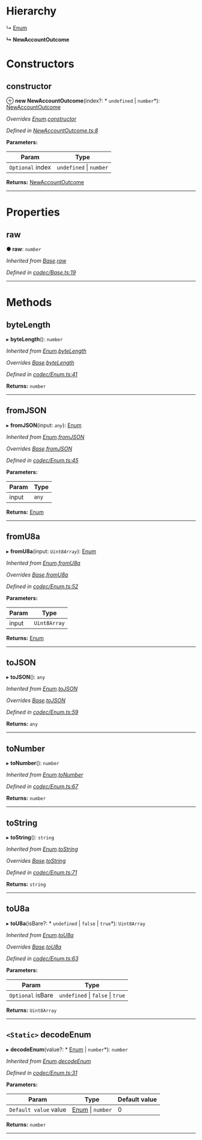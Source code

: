 

# Hierarchy

↳  [Enum](_codec_enum_.enum.md)

**↳ NewAccountOutcome**

# Constructors

<a id="constructor"></a>

##  constructor

⊕ **new NewAccountOutcome**(index?: * `undefined` &#124; `number`*): [NewAccountOutcome](_newaccountoutcome_.newaccountoutcome.md)

*Overrides [Enum](_codec_enum_.enum.md).[constructor](_codec_enum_.enum.md#constructor)*

*Defined in [NewAccountOutcome.ts:8](https://github.com/polkadot-js/api/blob/8de9ea8/packages/types/src/NewAccountOutcome.ts#L8)*

**Parameters:**

| Param | Type |
| ------ | ------ |
| `Optional` index |  `undefined` &#124; `number`|

**Returns:** [NewAccountOutcome](_newaccountoutcome_.newaccountoutcome.md)

___

# Properties

<a id="raw"></a>

##  raw

**● raw**: *`number`*

*Inherited from [Base](_codec_base_.base.md).[raw](_codec_base_.base.md#raw)*

*Defined in [codec/Base.ts:19](https://github.com/polkadot-js/api/blob/8de9ea8/packages/types/src/codec/Base.ts#L19)*

___

# Methods

<a id="bytelength"></a>

##  byteLength

▸ **byteLength**(): `number`

*Inherited from [Enum](_codec_enum_.enum.md).[byteLength](_codec_enum_.enum.md#bytelength)*

*Overrides [Base](_codec_base_.base.md).[byteLength](_codec_base_.base.md#bytelength)*

*Defined in [codec/Enum.ts:41](https://github.com/polkadot-js/api/blob/8de9ea8/packages/types/src/codec/Enum.ts#L41)*

**Returns:** `number`

___
<a id="fromjson"></a>

##  fromJSON

▸ **fromJSON**(input: *`any`*): [Enum](_codec_enum_.enum.md)

*Inherited from [Enum](_codec_enum_.enum.md).[fromJSON](_codec_enum_.enum.md#fromjson)*

*Overrides [Base](_codec_base_.base.md).[fromJSON](_codec_base_.base.md#fromjson)*

*Defined in [codec/Enum.ts:45](https://github.com/polkadot-js/api/blob/8de9ea8/packages/types/src/codec/Enum.ts#L45)*

**Parameters:**

| Param | Type |
| ------ | ------ |
| input | `any` |

**Returns:** [Enum](_codec_enum_.enum.md)

___
<a id="fromu8a"></a>

##  fromU8a

▸ **fromU8a**(input: *`Uint8Array`*): [Enum](_codec_enum_.enum.md)

*Inherited from [Enum](_codec_enum_.enum.md).[fromU8a](_codec_enum_.enum.md#fromu8a)*

*Overrides [Base](_codec_base_.base.md).[fromU8a](_codec_base_.base.md#fromu8a)*

*Defined in [codec/Enum.ts:52](https://github.com/polkadot-js/api/blob/8de9ea8/packages/types/src/codec/Enum.ts#L52)*

**Parameters:**

| Param | Type |
| ------ | ------ |
| input | `Uint8Array` |

**Returns:** [Enum](_codec_enum_.enum.md)

___
<a id="tojson"></a>

##  toJSON

▸ **toJSON**(): `any`

*Inherited from [Enum](_codec_enum_.enum.md).[toJSON](_codec_enum_.enum.md#tojson)*

*Overrides [Base](_codec_base_.base.md).[toJSON](_codec_base_.base.md#tojson)*

*Defined in [codec/Enum.ts:59](https://github.com/polkadot-js/api/blob/8de9ea8/packages/types/src/codec/Enum.ts#L59)*

**Returns:** `any`

___
<a id="tonumber"></a>

##  toNumber

▸ **toNumber**(): `number`

*Inherited from [Enum](_codec_enum_.enum.md).[toNumber](_codec_enum_.enum.md#tonumber)*

*Defined in [codec/Enum.ts:67](https://github.com/polkadot-js/api/blob/8de9ea8/packages/types/src/codec/Enum.ts#L67)*

**Returns:** `number`

___
<a id="tostring"></a>

##  toString

▸ **toString**(): `string`

*Inherited from [Enum](_codec_enum_.enum.md).[toString](_codec_enum_.enum.md#tostring)*

*Overrides [Base](_codec_base_.base.md).[toString](_codec_base_.base.md#tostring)*

*Defined in [codec/Enum.ts:71](https://github.com/polkadot-js/api/blob/8de9ea8/packages/types/src/codec/Enum.ts#L71)*

**Returns:** `string`

___
<a id="tou8a"></a>

##  toU8a

▸ **toU8a**(isBare?: * `undefined` &#124; `false` &#124; `true`*): `Uint8Array`

*Inherited from [Enum](_codec_enum_.enum.md).[toU8a](_codec_enum_.enum.md#tou8a)*

*Overrides [Base](_codec_base_.base.md).[toU8a](_codec_base_.base.md#tou8a)*

*Defined in [codec/Enum.ts:63](https://github.com/polkadot-js/api/blob/8de9ea8/packages/types/src/codec/Enum.ts#L63)*

**Parameters:**

| Param | Type |
| ------ | ------ |
| `Optional` isBare |  `undefined` &#124; `false` &#124; `true`|

**Returns:** `Uint8Array`

___
<a id="decodeenum"></a>

## `<Static>` decodeEnum

▸ **decodeEnum**(value?: * [Enum](_codec_enum_.enum.md) &#124; `number`*): `number`

*Inherited from [Enum](_codec_enum_.enum.md).[decodeEnum](_codec_enum_.enum.md#decodeenum)*

*Defined in [codec/Enum.ts:31](https://github.com/polkadot-js/api/blob/8de9ea8/packages/types/src/codec/Enum.ts#L31)*

**Parameters:**

| Param | Type | Default value |
| ------ | ------ | ------ |
| `Default value` value |  [Enum](_codec_enum_.enum.md) &#124; `number`| 0 |

**Returns:** `number`

___

